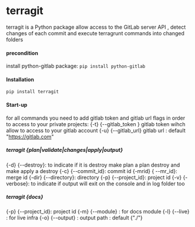 # terragit

terragit is a Python package allow access to the GitLab server API , detect changes of each commit and execute terragrunt commands into changed  folders

#### precondition
install python-gitlab package:
``pip install python-gitlab``
#### Installation
``pip install terragit``
#### Start-up
for all commands you need to add  gitlab token  and gitlab url flags in order to access to your private projects:
{-t} {--gitlab_token } gitlab token wihch allow to access to your gitlab account
{-u} {--gitlab_url}  gitlab url  : default "https://gitlab.com"

##### terragit {plan|validate|changes|apply|output}
{-d} {--destroy}: to indicate if it is destroy  make plan a plan destroy and make apply a destroy
{-c} {--commit_id}: commit id
{-mrid} { --mr_id}: merge id
{-dir} {--directory}: directory
{-p} {--project_id}: project id
{-v} {-verbose}: to indicate if output will exit on the console  and in log folder too

##### terragit {docs}
{-p} {--project_id}: project id
{-m} {--module} : for docs module
{-l} {--live} : for live infra
{-o} {--output} : output path : default {"./"}